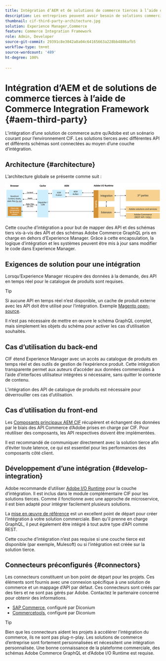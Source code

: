 ```yaml
---
title: Intégration d’AEM et de solutions de commerce tierces à l’aide de Commerce Integration Framework
description: Les entreprises peuvent avoir besoin de solutions commerciales tierces supplémentaires pour alimenter leur storefront. Commerce Integration Framework (CIF) peut être utilisé dans de tels scénarios d’intégration pour connecter une solution commerciale tierce à Adobe Experience Manager à l’aide de l’environnement I/O Runtime.
thumbnail: cif-third-party-architecture.jpg
solution: Experience Manager,Commerce
feature: Commerce Integration Framework
role: Admin, Developer
source-git-commit: 29391c8e3042a8a04c64165663a228bb4886afb5
workflow-type: tm+mt
source-wordcount: '489'
ht-degree: 100%

---
```


# Intégration d’AEM et de solutions de commerce tierces à l’aide de Commerce Integration Framework {#aem-third-party}

L’intégration d’une solution de commerce autre qu’Adobe est un scénario courant pour l’environnement CIF. Les solutions tierces avec différentes API et différents schémas sont connectées au moyen d’une couche d’intégration.

## Architecture {#architecture}

L’architecture globale se présente comme suit :

![Aperçu de l’architecture d’AEM avec des solutions non Magento/tierces](../assets//AEM_nonMagento_Architecture.png)

Cette couche d’intégration a pour but de mapper des API et des schémas tiers vis-à-vis des API et des schémas Adobe Commerce GraphQL pris en charge en dehors d’Experience Manager. Grâce à cette encapsulation, la logique d’intégration et les systèmes peuvent être mis à jour sans modifier le code dans Experience Manager.

## Exigences de solution pour une intégration

Lorsqu’Experience Manager récupère des données à la demande, des API en temps réel pour le catalogue de produits sont requises.

>[!TIP]
>
>Si aucune API en temps réel n’est disponible, un cache de produit externe avec les API doit être utilisé pour l’intégration. Exemple [Magento open-source](https://business.adobe.com/fr/products/magento/open-source.html).

Il n’est pas nécessaire de mettre en œuvre le schéma GraphQL complet, mais simplement les objets du schéma pour activer les cas d’utilisation souhaités.

## Cas d’utilisation du back-end

CIF étend Experience Manager avec un accès au catalogue de produits en temps réel et des outils de gestion de l’expérience produit. Cette intégration transparente permet aux auteurs d’accéder aux données commerciales à l’aide d’interfaces utilisateur intégrées si nécessaire, sans quitter le contexte de contenu.

L’intégration des API de catalogue de produits est nécessaire pour déverrouiller ces cas d’utilisation.

## Cas d’utilisation du front-end

Les [Composants principaux AEM CIF](https://github.com/adobe/aem-core-cif-components) récupèrent et échangent des données par le biais des API Commerce d’Adobe prises en charge par CIF. Pour réutiliser des composants, les API respectives doivent être implémentées.

Il est recommandé de communiquer directement avec la solution tierce afin d’éviter toute latence, ce qui est essentiel pour les performances des composants côté client.

## Développement d’une intégration {#develop-integration}

Adobe recommande d’utiliser [Adobe I/O Runtime](https://developer.adobe.com/apis/experienceplatform/runtime.html?lang=fr) pour la couche d’intégration. Il est inclus dans le module complémentaire CIF pour les solutions tierces. Comme il fonctionne avec une approche de microservice, il est bien adapté pour intégrer facilement plusieurs solutions.

La [mise en œuvre de référence](https://github.com/adobe/commerce-cif-graphql-integration-reference) est un excellent point de départ pour créer l’intégration à votre solution commerciale. Bien qu’il prenne en charge GraphQL, il peut également être intégré à tout autre type d’API comme REST.

Cette couche d’intégration n’est pas requise si une couche tierce est disponible (par exemple, Mulesoft) ou si l’intégration est créée sur la solution tierce.

## Connecteurs préconfigurés {#connectors}

Les connecteurs constituent un bon point de départ pour les projets. Ces éléments sont fournis avec une connexion spécifique à une solution de commerce et un mappage d’API par défaut. Ces connecteurs sont créés par des tiers et ne sont pas gérés par Adobe. Contactez le partenaire concerné pour obtenir des informations.

* [SAP Commerce](https://github.com/diconium/commerce-cif-graphql-integration-hybris), configuré par Diconium
* [Commercetools](https://github.com/diconium/commerce-cif-graphql-integration-commercetool), configuré par Diconium

>[!TIP]
>
>Bien que les connecteurs aident les projets à accélérer l’intégration du commerce, ils ne sont pas plug-n-play. Les solutions de commerce d’entreprise sont fortement personnalisées et nécessitent une intégration personnalisée. Une bonne connaissance de la plateforme commerciale, des schémas Adobe Commerce GraphQL et d’Adobe I/O Runtime est requise.
